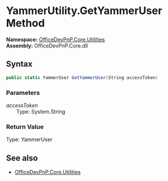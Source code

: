 # YammerUtility.GetYammerUser Method  
  

**Namespace:** [OfficeDevPnP.Core.Utilities](OfficeDevPnP.Core.Utilities.md)  
**Assembly:** OfficeDevPnP.Core.dll  
## Syntax
```C#
public static YammerUser GetYammerUser(String accessToken)
```
### Parameters
*accessToken*  
&emsp;&emsp;Type: System.String  

### Return Value
Type: YammerUser  

## See also
- [OfficeDevPnP.Core.Utilities](OfficeDevPnP.Core.Utilities.md)
